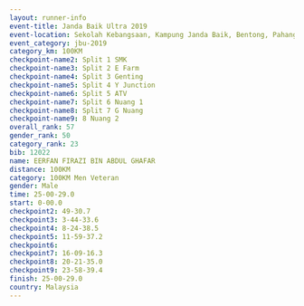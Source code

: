 ```yaml
---
layout: runner-info 
event-title: Janda Baik Ultra 2019
event-location: Sekolah Kebangsaan, Kampung Janda Baik, Bentong, Pahang, Malaysia
event_category: jbu-2019 
category_km: 100KM 
checkpoint-name2: Split 1 SMK 
checkpoint-name3: Split 2 E Farm 
checkpoint-name4: Split 3 Genting 
checkpoint-name5: Split 4 Y Junction 
checkpoint-name6: Split 5 ATV 
checkpoint-name7: Split 6 Nuang 1 
checkpoint-name8: Split 7 G Nuang 
checkpoint-name9: 8 Nuang 2 
overall_rank: 57
gender_rank: 50
category_rank: 23
bib: 12022
name: EERFAN FIRAZI BIN ABDUL GHAFAR
distance: 100KM
category: 100KM Men Veteran
gender: Male
time: 25-00-29.0
start: 0-00.0
checkpoint2: 49-30.7
checkpoint3: 3-44-33.6
checkpoint4: 8-24-38.5
checkpoint5: 11-59-37.2
checkpoint6: 
checkpoint7: 16-09-16.3
checkpoint8: 20-21-35.0
checkpoint9: 23-58-39.4
finish: 25-00-29.0
country: Malaysia
---
```

